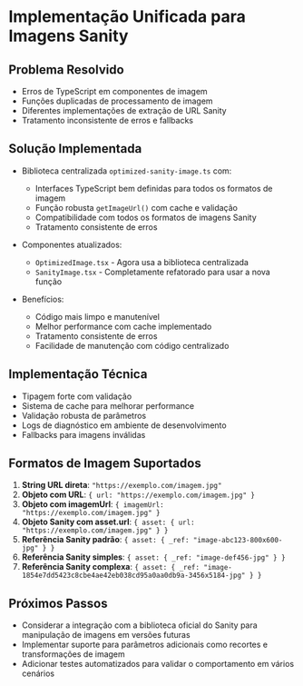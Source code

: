 # Implementação Unificada para Imagens Sanity

## Problema Resolvido
- Erros de TypeScript em componentes de imagem
- Funções duplicadas de processamento de imagem
- Diferentes implementações de extração de URL Sanity
- Tratamento inconsistente de erros e fallbacks

## Solução Implementada
- Biblioteca centralizada `optimized-sanity-image.ts` com:
  - Interfaces TypeScript bem definidas para todos os formatos de imagem
  - Função robusta `getImageUrl()` com cache e validação
  - Compatibilidade com todos os formatos de imagens Sanity
  - Tratamento consistente de erros

- Componentes atualizados:
  - `OptimizedImage.tsx` - Agora usa a biblioteca centralizada
  - `SanityImage.tsx` - Completamente refatorado para usar a nova função
  
- Benefícios:
  - Código mais limpo e manutenível
  - Melhor performance com cache implementado
  - Tratamento consistente de erros
  - Facilidade de manutenção com código centralizado

## Implementação Técnica
- Tipagem forte com validação
- Sistema de cache para melhorar performance
- Validação robusta de parâmetros
- Logs de diagnóstico em ambiente de desenvolvimento
- Fallbacks para imagens inválidas

## Formatos de Imagem Suportados
1. **String URL direta**: `"https://exemplo.com/imagem.jpg"`
2. **Objeto com URL**: `{ url: "https://exemplo.com/imagem.jpg" }`
3. **Objeto com imagemUrl**: `{ imagemUrl: "https://exemplo.com/imagem.jpg" }`
4. **Objeto Sanity com asset.url**: `{ asset: { url: "https://exemplo.com/imagem.jpg" } }`
5. **Referência Sanity padrão**: `{ asset: { _ref: "image-abc123-800x600-jpg" } }`
6. **Referência Sanity simples**: `{ asset: { _ref: "image-def456-jpg" } }`
7. **Referência Sanity complexa**: `{ asset: { _ref: "image-1854e7dd5423c8cbe4ae42eb038cd95a0aa0db9a-3456x5184-jpg" } }`

## Próximos Passos
- Considerar a integração com a biblioteca oficial do Sanity para manipulação de imagens em versões futuras
- Implementar suporte para parâmetros adicionais como recortes e transformações de imagem
- Adicionar testes automatizados para validar o comportamento em vários cenários
